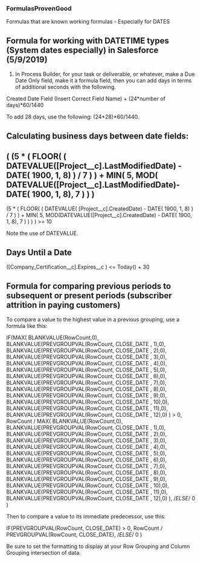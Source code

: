 ### FormulasProvenGood
Formulas that are known working formulas - Especially for DATES



## Formula for working with DATETIME types (System dates especially) in Salesforce (5/9/2019)

1.  In Process Builder, for your task or deliverable, or whatever, make a Due Date Only field, make it a formula field, then you can add days in terms of additional seconds with the following.

Created Date Field (Insert Correct Field Name) + (24*number of days)*60/1440

To add 28 days, use the following:  (24*28)*60/1440.


## Calculating business days between date fields:

( (5 * ( FLOOR( ( DATEVALUE([Project__c].LastModifiedDate) - DATE( 1900, 1, 8) ) / 7 ) ) + MIN( 5, MOD( DATEVALUE([Project__c].LastModifiedDate)- DATE( 1900, 1, 8), 7 ) ) )
-
(5 * ( FLOOR( ( DATEVALUE( [Project__c].CreatedDate) - DATE( 1900, 1, 8) ) / 7 ) ) + MIN( 5, MOD(DATEVALUE([Project__c].CreatedDate) - DATE( 1900, 1, 8), 7 ) ) ) ) >= 10

Note the use of DATEVALUE.


## Days Until a Date

([Company_Certification__c].Expires__c ) <= Today() + 30


## Formula for comparing previous periods to subsequent or present periods (subscriber attrition in paying customers)

To compare a value to the highest value in a previous grouping, use a formula like this:

IF(MAX(
BLANKVALUE(RowCount,0),
BLANKVALUE(PREVGROUPVAL(RowCount, CLOSE_DATE , 1),0),
BLANKVALUE(PREVGROUPVAL(RowCount, CLOSE_DATE , 2),0),
BLANKVALUE(PREVGROUPVAL(RowCount, CLOSE_DATE , 3),0),
BLANKVALUE(PREVGROUPVAL(RowCount, CLOSE_DATE , 4),0),
BLANKVALUE(PREVGROUPVAL(RowCount, CLOSE_DATE , 5),0),
BLANKVALUE(PREVGROUPVAL(RowCount, CLOSE_DATE , 6),0),
BLANKVALUE(PREVGROUPVAL(RowCount, CLOSE_DATE , 7),0),
BLANKVALUE(PREVGROUPVAL(RowCount, CLOSE_DATE , 8),0),
BLANKVALUE(PREVGROUPVAL(RowCount, CLOSE_DATE , 9),0),
BLANKVALUE(PREVGROUPVAL(RowCount, CLOSE_DATE , 10),0),
BLANKVALUE(PREVGROUPVAL(RowCount, CLOSE_DATE , 11),0),
BLANKVALUE(PREVGROUPVAL(RowCount, CLOSE_DATE , 12),0)
) > 0, 
RowCount / MAX(
BLANKVALUE(RowCount,0),
BLANKVALUE(PREVGROUPVAL(RowCount, CLOSE_DATE , 1),0),
BLANKVALUE(PREVGROUPVAL(RowCount, CLOSE_DATE , 2),0),
BLANKVALUE(PREVGROUPVAL(RowCount, CLOSE_DATE , 3),0),
BLANKVALUE(PREVGROUPVAL(RowCount, CLOSE_DATE , 4),0),
BLANKVALUE(PREVGROUPVAL(RowCount, CLOSE_DATE , 5),0),
BLANKVALUE(PREVGROUPVAL(RowCount, CLOSE_DATE , 6),0),
BLANKVALUE(PREVGROUPVAL(RowCount, CLOSE_DATE , 7),0),
BLANKVALUE(PREVGROUPVAL(RowCount, CLOSE_DATE , 8),0),
BLANKVALUE(PREVGROUPVAL(RowCount, CLOSE_DATE , 9),0),
BLANKVALUE(PREVGROUPVAL(RowCount, CLOSE_DATE , 10),0),
BLANKVALUE(PREVGROUPVAL(RowCount, CLOSE_DATE , 11),0),
BLANKVALUE(PREVGROUPVAL(RowCount, CLOSE_DATE , 12),0)
),
/*ELSE*/
0
)


Then to compare a value to its immediate predecessor, use this:

IF(PREVGROUPVAL(RowCount, CLOSE_DATE) > 0,
RowCount / PREVGROUPVAL(RowCount, CLOSE_DATE),
/*ELSE*/
0
)

Be sure to set the formatting to display at your Row Grouping and Column Grouping intersection of data.


